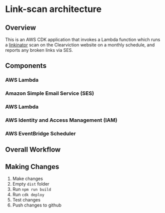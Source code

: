 # Link-scan architecture

## Overview
This is an AWS CDK application that invokes a Lambda function which runs a [linkinator](https://github.com/JustinBeckwith/linkinator) scan on the Clearviction website on a monthly schedule, and reports any broken links via SES.

## Components

### AWS Lambda

### Amazon Simple Email Service (SES)

### AWS Lambda

### AWS Identity and Access Management (IAM)

### AWS EventBridge Scheduler

## Overall Workflow

## Making Changes

1. Make changes
1. Empty `dist` folder
1. Run `npm run build`
1. Run `cdk deploy`
1. Test changes
1. Push changes to github